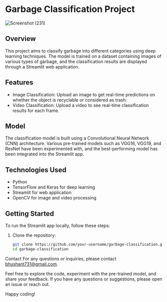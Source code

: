 # Garbage Classification Project
![Screenshot (231)](https://github.com/bhushanbkt/Garbage-Classification/assets/91175596/f714ceb1-4194-429c-a33a-d79c772a4080)

## Overview
This project aims to classify garbage into different categories using deep learning techniques. The model is trained on a dataset containing images of various types of garbage, and the classification results are displayed through a Streamlit web application.

## Features
- Image Classification: Upload an image to get real-time predictions on whether the object is recyclable or considered as trash.
- Video Classification: Upload a video to see real-time classification results for each frame.

## Model
The classification model is built using a Convolutional Neural Network (CNN) architecture. Various pre-trained models such as VGG16, VGG19, and ResNet have been experimented with, and the best-performing model has been integrated into the Streamlit app.

## Technologies Used
- Python
- TensorFlow and Keras for deep learning
- Streamlit for web application
- OpenCV for image and video processing

## Getting Started
To run the Streamlit app locally, follow these steps:

1. Clone the repository:
   ```bash
   git clone https://github.com/your-username/garbage-classification.git
   cd garbage-classification

Contact
For any questions or inquiries, please contact bhushant731@gmail.com.

Feel free to explore the code, experiment with the pre-trained model, and share your feedback. If you have any questions or suggestions, please open an issue or reach out.

Happy coding!
